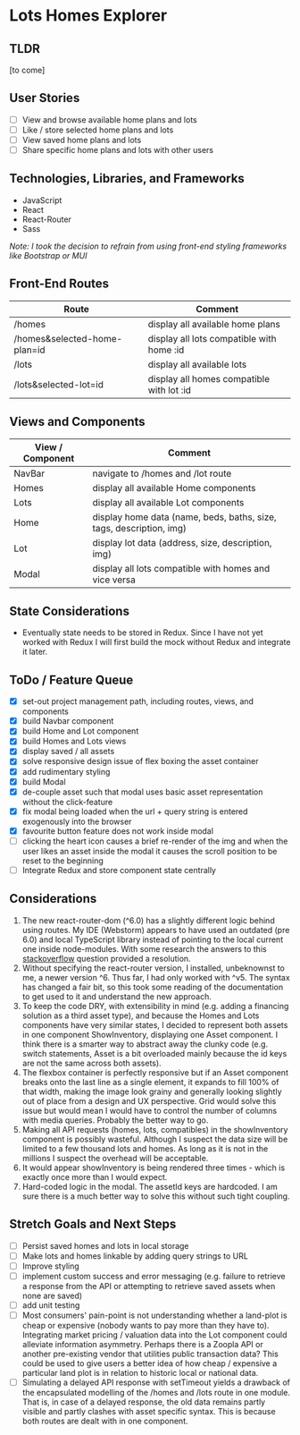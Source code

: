 # Lots Homes Explorer

## TLDR
[to come]

## User Stories
- [ ] View and browse available home plans and lots
- [ ] Like / store selected home plans and lots
- [ ] View saved home plans and lots
- [ ] Share specific home plans and lots with other users

## Technologies, Libraries, and Frameworks
- JavaScript
- React
- React-Router
- Sass

_Note: I took the decision to refrain from using front-end styling frameworks like Bootstrap or MUI_

## Front-End Routes
| Route                        | Comment                                   |
|------------------------------|-------------------------------------------|
| /homes                       | display all available home plans          |
| /homes&selected-home-plan=id | display all lots compatible with home :id |
| /lots                        | display all available lots                |
| /lots&selected-lot=id        | display all homes compatible with lot :id |

## Views and Components
| View / Component | Comment                                                             |
|------------------|---------------------------------------------------------------------|
| NavBar           | navigate to /homes and /lot route                                   |
| Homes            | display all available Home components                               |
| Lots             | display all available Lot components                                |
| Home             | display home data (name, beds, baths, size, tags, description, img) |
| Lot              | display lot data (address, size, description, img)                  |
| Modal            | display all lots compatible with homes and vice versa               |

## State Considerations
- Eventually state needs to be stored in Redux. Since I have not yet worked with Redux I will first build the mock without Redux and integrate it later.

## ToDo / Feature Queue
- [x] set-out project management path, including routes, views, and components
- [x] build Navbar component
- [x] build Home and Lot component
- [x] build Homes and Lots views
- [x] display saved / all assets
- [x] solve responsive design issue of flex boxing the asset container
- [x] add rudimentary styling
- [x] build Modal
- [x] de-couple asset such that modal uses basic asset representation without the click-feature
- [x] fix modal being loaded when the url + query string is entered exogenously into the browser
- [x] favourite button feature does not work inside modal
- [ ] clicking the heart icon causes a brief re-render of the img and when the user likes an asset inside the modal it causes the scroll position to be reset to the beginning
- [ ] Integrate Redux and store component state centrally

## Considerations
1) The new react-router-dom (^6.0) has a slightly different logic behind using routes. My IDE (Webstorm) appears to have used an outdated (pre 6.0) and local TypeScript library instead of pointing to the local current one inside node-modules. With some research the answers to this [stackoverflow](https://stackoverflow.com/questions/70031839/cannot-resolve-symbol-routes) question provided a resolution.
2) Without specifying the react-router version, I installed, unbeknownst to me, a newer version ^6. Thus far, I had only worked with ^v5. The syntax has changed a fair bit, so this took some reading of the documentation to get used to it and understand the new approach.
3) To keep the code DRY, with extensibility in mind (e.g. adding a financing solution as a third asset type), and because the Homes and Lots components have very similar states, I decided to represent both assets in one component ShowInventory, displaying one Asset component. I think there is a smarter way to abstract away the clunky code (e.g. switch statements, Asset is a bit overloaded mainly because the id keys are not the same across both assets).
4) The flexbox container is perfectly responsive but if an Asset component breaks onto the last line as a single element, it expands to fill 100% of that width, making the image look grainy and generally looking slightly out of place from a design and UX perspective. Grid would solve this issue but would mean I would have to control the number of columns with media queries. Probably the better way to go.
5) Making all API requests (homes, lots, compatibles) in the showInventory component is possibly wasteful. Although I suspect the data size will be limited to a few thousand lots and homes. As long as it is not in the millions I suspect the overhead will be acceptable. 
6) It would appear showInventory is being rendered three times - which is exactly once more than I would expect.
7) Hard-coded logic in the modal. The assetId keys are hardcoded. I am sure there is a much better way to solve this without such tight coupling.

## Stretch Goals and Next Steps
- [ ] Persist saved homes and lots in local storage
- [ ] Make lots and homes linkable by adding query strings to URL
- [ ] Improve styling
- [ ] implement custom success and error messaging (e.g. failure to retrieve a response from the API or attempting to retrieve saved assets when none are saved)
- [ ] add unit testing
- [ ] Most consumers' pain-point is not understanding whether a land-plot is cheap or expensive (nobody wants to pay more than they have to). Integrating market pricing / valuation data into the Lot component could alleviate information asymmetry. Perhaps there is a Zoopla API or another pre-existing vendor that utilities public transaction data? This could be used to give users a better idea of how cheap / expensive a particular land plot is in relation to historic local or national data.
- [ ] Simulating a delayed API response with setTimeout yields a drawback of the encapsulated modelling of the /homes and /lots route in one module. That is, in case of a delayed response, the old data remains partly visible and partly clashes with asset specific syntax. This is because both routes are dealt with in one component.
